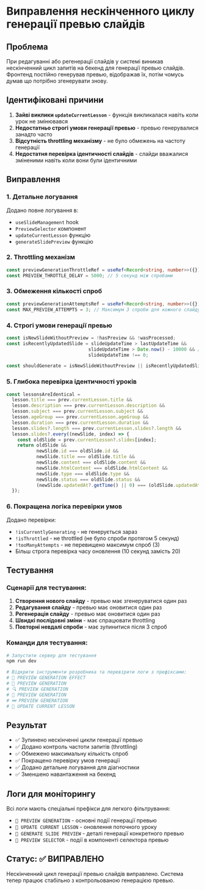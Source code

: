 # Виправлення нескінченного циклу генерації превью слайдів

## Проблема

При редагуванні або регенерації слайдів у системі виникав нескінченний цикл запитів на бекенд для генерації превью слайдів. Фронтенд постійно генерував превью, відображав їх, потім чомусь думав що потрібно згенерувати знову.

## Ідентифіковані причини

1. **Зайві виклики `updateCurrentLesson`** - функція викликалася навіть коли урок не змінювався
2. **Недостатньо строгі умови генерації превью** - превью генерувалися занадто часто
3. **Відсутність throttling механізму** - не було обмежень на частоту генерації
4. **Недостатня перевірка ідентичності слайдів** - слайди вважалися зміненими навіть коли вони були ідентичними

## Виправлення

### 1. Детальне логування
Додано повне логування в:
- `useSlideManagement` hook
- `PreviewSelector` компонент  
- `updateCurrentLesson` функцію
- `generateSlidePreview` функцію

### 2. Throttling механізм
```typescript
const previewGenerationThrottleRef = useRef<Record<string, number>>({});
const PREVIEW_THROTTLE_DELAY = 5000; // 5 секунд між спробами
```

### 3. Обмеження кількості спроб
```typescript
const previewGenerationAttemptsRef = useRef<Record<string, number>>({});
const MAX_PREVIEW_ATTEMPTS = 3; // Максимум 3 спроби для кожного слайду
```

### 4. Строгі умови генерації превью
```typescript
const isNewSlideWithoutPreview = !hasPreview && !wasProcessed;
const isRecentlyUpdatedSlide = slideUpdateTime > lastUpdateTime && 
                              slideUpdateTime > Date.now() - 10000 && // Зменшено до 10 секунд
                              slideUpdateTime !== 0;

const shouldGenerate = isNewSlideWithoutPreview || isRecentlyUpdatedSlide;
```

### 5. Глибока перевірка ідентичності уроків
```typescript
const lessonsAreIdentical = 
  lesson.title === prev.currentLesson.title &&
  lesson.description === prev.currentLesson.description &&
  lesson.subject === prev.currentLesson.subject &&
  lesson.ageGroup === prev.currentLesson.ageGroup &&
  lesson.duration === prev.currentLesson.duration &&
  lesson.slides?.length === prev.currentLesson.slides?.length &&
  lesson.slides?.every((newSlide, index) => {
    const oldSlide = prev.currentLesson?.slides[index];
    return oldSlide &&
           newSlide.id === oldSlide.id &&
           newSlide.title === oldSlide.title &&
           newSlide.content === oldSlide.content &&
           newSlide.htmlContent === oldSlide.htmlContent &&
           newSlide.type === oldSlide.type &&
           newSlide.status === oldSlide.status &&
           (newSlide.updatedAt?.getTime() || 0) === (oldSlide.updatedAt?.getTime() || 0);
  });
```

### 6. Покращена логіка перевірки умов
Додано перевірки:
- `!isCurrentlyGenerating` - не генерується зараз
- `!isThrottled` - не throttled (не було спроби протягом 5 секунд)
- `!tooManyAttempts` - не перевищено максимум спроб (3)
- Більш строга перевірка часу оновлення (10 секунд замість 20)

## Тестування

### Сценарії для тестування:
1. **Створення нового слайду** - превью має згенеруватися один раз
2. **Редагування слайду** - превью має оновитися один раз
3. **Регенерація слайду** - превью має оновитися один раз  
4. **Швидкі послідовні зміни** - має спрацювати throttling
5. **Повторні невдалі спроби** - має зупинитися після 3 спроб

### Команди для тестування:
```bash
# Запустити сервер для тестування
npm run dev

# Відкрити інструменти розробника та перевірити логи з префіксами:
# 🔄 PREVIEW GENERATION EFFECT
# 🎯 PREVIEW GENERATION  
# 🔍 PREVIEW GENERATION
# 🚀 PREVIEW GENERATION
# ⏭️ PREVIEW GENERATION
# 🔄 UPDATE CURRENT LESSON
```

## Результат

- ✅ Зупинено нескінченні цикли генерації превью
- ✅ Додано контроль частоти запитів (throttling)
- ✅ Обмежено максимальну кількість спроб
- ✅ Покращено перевірку умов генерації
- ✅ Додано детальне логування для діагностики
- ✅ Зменшено навантаження на бекенд

## Логи для моніторингу

Всі логи мають спеціальні префікси для легкого фільтрування:
- `🔄 PREVIEW GENERATION` - основні події генерації превью
- `🔄 UPDATE CURRENT LESSON` - оновлення поточного уроку
- `🎨 GENERATE SLIDE PREVIEW` - деталі генерації конкретного превью
- `🎯 PREVIEW SELECTOR` - події в компоненті селектора превью

## Статус: ✅ ВИПРАВЛЕНО

Нескінченний цикл генерації превью слайдів виправлено. Система тепер працює стабільно з контрольованою генерацією превью. 